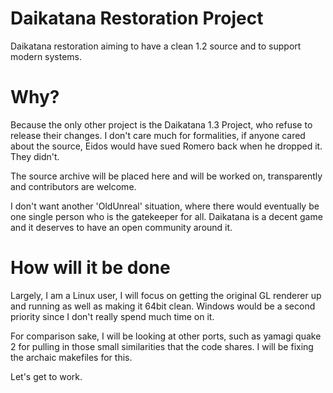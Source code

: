 # Daikatana Restoration Project

Daikatana restoration aiming to have a clean 1.2 source and to support modern systems.

# Why?

Because the only other project is the Daikatana 1.3 Project, who refuse to release their changes.  I don't care much for formalities, if anyone cared about the source, Eidos would have sued Romero back when he dropped it.  They didn't.

The source archive will be placed here and will be worked on, transparently and contributors are welcome.

I don't want another 'OldUnreal' situation, where there would eventually be one single person who is the gatekeeper for all.  Daikatana is a decent game and it deserves to have an open community around it.

# How will it be done

Largely, I am a Linux user, I will focus on getting the original GL renderer up and running as well as making it 64bit clean.  Windows would be a second priority since I don't really spend much time on it.

For comparison sake, I will be looking at other ports, such as yamagi quake 2 for pulling in those small similarities that the code shares.  I will be fixing the archaic makefiles for this.

Let's get to work.
